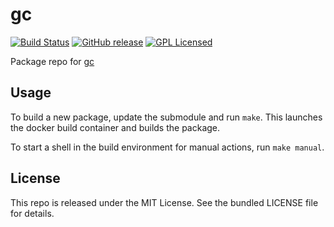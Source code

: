 gc
==========

[![Build Status](https://img.shields.io/travis/com/amylum/gc.svg)](https://travis-ci.com/amylum/gc)
[![GitHub release](https://img.shields.io/github/release/amylum/gc.svg)](https://github.com/amylum/gc/releases)
[![GPL Licensed](http://img.shields.io/badge/license-GPL-green.svg)](https://tldrlegal.com/license/gnu-general-public-license-v3-(gpl-3))

Package repo for [gc](http://www.hboehm.info/gc/)

## Usage

To build a new package, update the submodule and run `make`. This launches the docker build container and builds the package.

To start a shell in the build environment for manual actions, run `make manual`.

## License

This repo is released under the MIT License. See the bundled LICENSE file for details.

